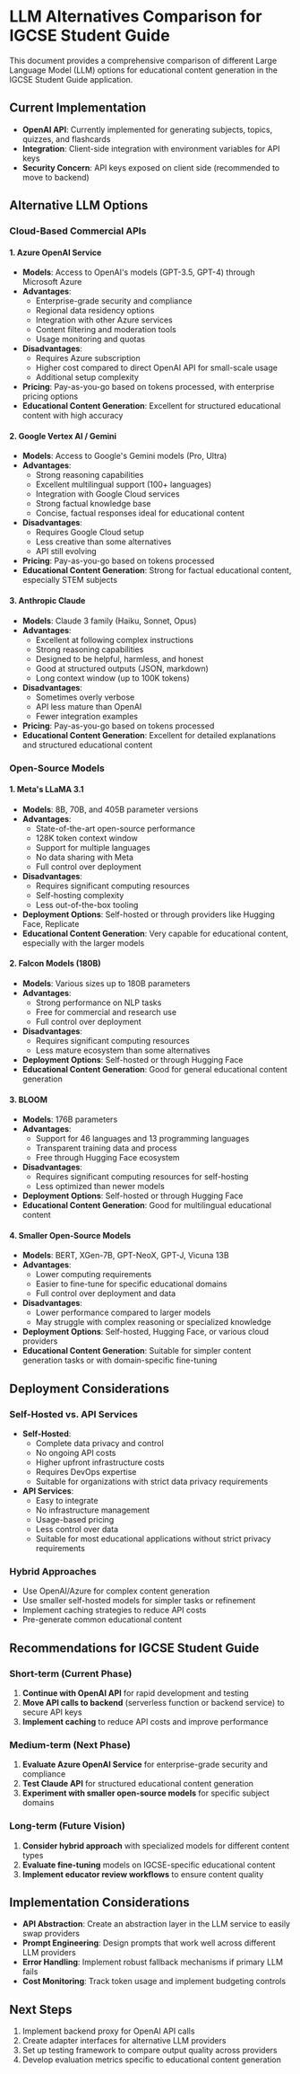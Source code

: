 # LLM Alternatives Comparison for IGCSE Student Guide

This document provides a comprehensive comparison of different Large Language Model (LLM) options for educational content generation in the IGCSE Student Guide application.

## Current Implementation
- **OpenAI API**: Currently implemented for generating subjects, topics, quizzes, and flashcards
- **Integration**: Client-side integration with environment variables for API keys
- **Security Concern**: API keys exposed on client side (recommended to move to backend)

## Alternative LLM Options

### Cloud-Based Commercial APIs

#### 1. Azure OpenAI Service
- **Models**: Access to OpenAI's models (GPT-3.5, GPT-4) through Microsoft Azure
- **Advantages**:
  - Enterprise-grade security and compliance
  - Regional data residency options
  - Integration with other Azure services
  - Content filtering and moderation tools
  - Usage monitoring and quotas
- **Disadvantages**:
  - Requires Azure subscription
  - Higher cost compared to direct OpenAI API for small-scale usage
  - Additional setup complexity
- **Pricing**: Pay-as-you-go based on tokens processed, with enterprise pricing options
- **Educational Content Generation**: Excellent for structured educational content with high accuracy

#### 2. Google Vertex AI / Gemini
- **Models**: Access to Google's Gemini models (Pro, Ultra)
- **Advantages**:
  - Strong reasoning capabilities
  - Excellent multilingual support (100+ languages)
  - Integration with Google Cloud services
  - Strong factual knowledge base
  - Concise, factual responses ideal for educational content
- **Disadvantages**:
  - Requires Google Cloud setup
  - Less creative than some alternatives
  - API still evolving
- **Pricing**: Pay-as-you-go based on tokens processed
- **Educational Content Generation**: Strong for factual educational content, especially STEM subjects

#### 3. Anthropic Claude
- **Models**: Claude 3 family (Haiku, Sonnet, Opus)
- **Advantages**:
  - Excellent at following complex instructions
  - Strong reasoning capabilities
  - Designed to be helpful, harmless, and honest
  - Good at structured outputs (JSON, markdown)
  - Long context window (up to 100K tokens)
- **Disadvantages**:
  - Sometimes overly verbose
  - API less mature than OpenAI
  - Fewer integration examples
- **Pricing**: Pay-as-you-go based on tokens processed
- **Educational Content Generation**: Excellent for detailed explanations and structured educational content

### Open-Source Models

#### 1. Meta's LLaMA 3.1
- **Models**: 8B, 70B, and 405B parameter versions
- **Advantages**:
  - State-of-the-art open-source performance
  - 128K token context window
  - Support for multiple languages
  - No data sharing with Meta
  - Full control over deployment
- **Disadvantages**:
  - Requires significant computing resources
  - Self-hosting complexity
  - Less out-of-the-box tooling
- **Deployment Options**: Self-hosted or through providers like Hugging Face, Replicate
- **Educational Content Generation**: Very capable for educational content, especially with the larger models

#### 2. Falcon Models (180B)
- **Models**: Various sizes up to 180B parameters
- **Advantages**:
  - Strong performance on NLP tasks
  - Free for commercial and research use
  - Full control over deployment
- **Disadvantages**:
  - Requires significant computing resources
  - Less mature ecosystem than some alternatives
- **Deployment Options**: Self-hosted or through Hugging Face
- **Educational Content Generation**: Good for general educational content generation

#### 3. BLOOM
- **Models**: 176B parameters
- **Advantages**:
  - Support for 46 languages and 13 programming languages
  - Transparent training data and process
  - Free through Hugging Face ecosystem
- **Disadvantages**:
  - Requires significant computing resources for self-hosting
  - Less optimized than newer models
- **Deployment Options**: Self-hosted or through Hugging Face
- **Educational Content Generation**: Good for multilingual educational content

#### 4. Smaller Open-Source Models
- **Models**: BERT, XGen-7B, GPT-NeoX, GPT-J, Vicuna 13B
- **Advantages**:
  - Lower computing requirements
  - Easier to fine-tune for specific educational domains
  - Full control over deployment and data
- **Disadvantages**:
  - Lower performance compared to larger models
  - May struggle with complex reasoning or specialized knowledge
- **Deployment Options**: Self-hosted, Hugging Face, or various cloud providers
- **Educational Content Generation**: Suitable for simpler content generation tasks or with domain-specific fine-tuning

## Deployment Considerations

### Self-Hosted vs. API Services
- **Self-Hosted**:
  - Complete data privacy and control
  - No ongoing API costs
  - Higher upfront infrastructure costs
  - Requires DevOps expertise
  - Suitable for organizations with strict data privacy requirements
- **API Services**:
  - Easy to integrate
  - No infrastructure management
  - Usage-based pricing
  - Less control over data
  - Suitable for most educational applications without strict privacy requirements

### Hybrid Approaches
- Use OpenAI/Azure for complex content generation
- Use smaller self-hosted models for simpler tasks or refinement
- Implement caching strategies to reduce API costs
- Pre-generate common educational content

## Recommendations for IGCSE Student Guide

### Short-term (Current Phase)
1. **Continue with OpenAI API** for rapid development and testing
2. **Move API calls to backend** (serverless function or backend service) to secure API keys
3. **Implement caching** to reduce API costs and improve performance

### Medium-term (Next Phase)
1. **Evaluate Azure OpenAI Service** for enterprise-grade security and compliance
2. **Test Claude API** for structured educational content generation
3. **Experiment with smaller open-source models** for specific subject domains

### Long-term (Future Vision)
1. **Consider hybrid approach** with specialized models for different content types
2. **Evaluate fine-tuning** models on IGCSE-specific educational content
3. **Implement educator review workflows** to ensure content quality

## Implementation Considerations
- **API Abstraction**: Create an abstraction layer in the LLM service to easily swap providers
- **Prompt Engineering**: Design prompts that work well across different LLM providers
- **Error Handling**: Implement robust fallback mechanisms if primary LLM fails
- **Cost Monitoring**: Track token usage and implement budgeting controls

## Next Steps
1. Implement backend proxy for OpenAI API calls
2. Create adapter interfaces for alternative LLM providers
3. Set up testing framework to compare output quality across providers
4. Develop evaluation metrics specific to educational content generation
